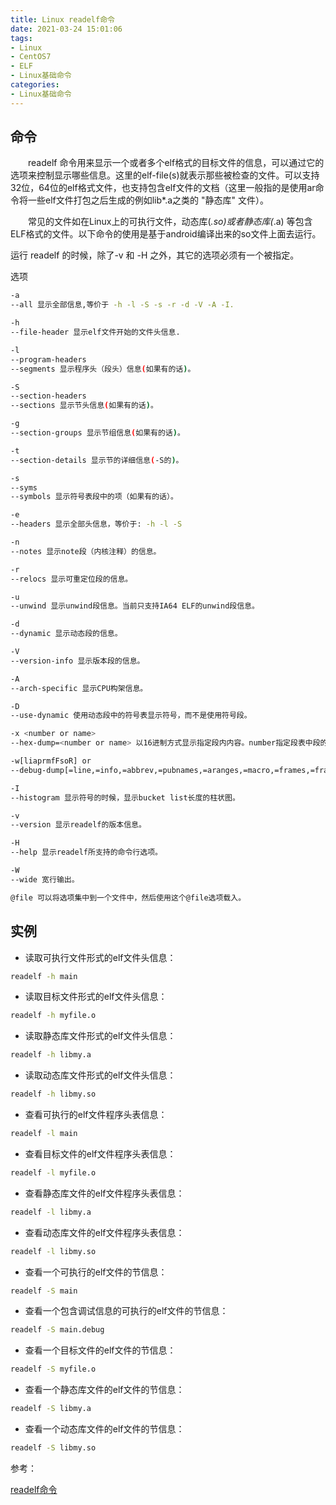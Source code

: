 ```yaml
---
title: Linux readelf命令
date: 2021-03-24 15:01:06
tags:
- Linux
- CentOS7
- ELF
- Linux基础命令
categories:
- Linux基础命令
---
```


## 命令

&emsp;&emsp;readelf 命令用来显示一个或者多个elf格式的目标文件的信息，可以通过它的选项来控制显示哪些信息。这里的elf-file(s)就表示那些被检查的文件。可以支持32位，64位的elf格式文件，也支持包含elf文件的文档（这里一般指的是使用ar命令将一些elf文件打包之后生成的例如lib*.a之类的 "静态库" 文件）。

&emsp;&emsp;常见的文件如在Linux上的可执行文件，动态库(*.so)或者静态库(*.a) 等包含ELF格式的文件。以下命令的使用是基于android编译出来的so文件上面去运行。

运行 readelf 的时候，除了-v 和 -H 之外，其它的选项必须有一个被指定。 

选项

```sh
-a 
--all 显示全部信息,等价于 -h -l -S -s -r -d -V -A -I. 

-h 
--file-header 显示elf文件开始的文件头信息. 

-l 
--program-headers  
--segments 显示程序头（段头）信息(如果有的话)。 

-S 
--section-headers  
--sections 显示节头信息(如果有的话)。 

-g 
--section-groups 显示节组信息(如果有的话)。 

-t 
--section-details 显示节的详细信息(-S的)。 

-s 
--syms        
--symbols 显示符号表段中的项（如果有的话）。 

-e 
--headers 显示全部头信息，等价于: -h -l -S 

-n 
--notes 显示note段（内核注释）的信息。 

-r 
--relocs 显示可重定位段的信息。 

-u 
--unwind 显示unwind段信息。当前只支持IA64 ELF的unwind段信息。 

-d 
--dynamic 显示动态段的信息。 

-V 
--version-info 显示版本段的信息。 

-A 
--arch-specific 显示CPU构架信息。 

-D 
--use-dynamic 使用动态段中的符号表显示符号，而不是使用符号段。 

-x <number or name> 
--hex-dump=<number or name> 以16进制方式显示指定段内内容。number指定段表中段的索引,或字符串指定文件中的段名。 

-w[liaprmfFsoR] or 
--debug-dump[=line,=info,=abbrev,=pubnames,=aranges,=macro,=frames,=frames-interp,=str,=loc,=Ranges] 显示调试段中指定的内容。 

-I 
--histogram 显示符号的时候，显示bucket list长度的柱状图。 

-v 
--version 显示readelf的版本信息。 

-H 
--help 显示readelf所支持的命令行选项。 

-W 
--wide 宽行输出。 

@file 可以将选项集中到一个文件中，然后使用这个@file选项载入。 
```

## 实例

* 读取可执行文件形式的elf文件头信息：

```sh
readelf -h main 
```

* 读取目标文件形式的elf文件头信息：

```sh
readelf -h myfile.o 
```

* 读取静态库文件形式的elf文件头信息：

```sh
readelf -h libmy.a 
```

* 读取动态库文件形式的elf文件头信息：

```sh
readelf -h libmy.so 
```

* 查看可执行的elf文件程序头表信息：

```sh
readelf -l main 
```

* 查看目标文件的elf文件程序头表信息： 

```sh
readelf -l myfile.o 
```

* 查看静态库文件的elf文件程序头表信息：

```sh
readelf -l libmy.a 
```

* 查看动态库文件的elf文件程序头表信息：

```sh
readelf -l libmy.so 
```

* 查看一个可执行的elf文件的节信息：

```sh
readelf -S main
```

* 查看一个包含调试信息的可执行的elf文件的节信息：

```sh
readelf -S main.debug 
```

* 查看一个目标文件的elf文件的节信息：

```sh
readelf -S myfile.o
```

* 查看一个静态库文件的elf文件的节信息：

```sh
readelf -S libmy.a 
```

* 查看一个动态库文件的elf文件的节信息：

```sh
readelf -S libmy.so 
```

参考：

[readelf命令](https://man.linuxde.net/readelf)